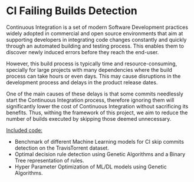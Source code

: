 # CI Failing Builds Detection

Continuous Integration is a set of modern Software Development practices widely adopted in commercial and open source environments that aim at supporting developers in integrating code changes constantly and quickly through an automated building and testing process.
This enables them to discover newly induced errors before they reach the end-user.

However, this build process is typically time and resource-consuming, specially for large projects with many dependencies where the build process can take hours or even days. This may cause disruptions in the development process and delays in the product release dates.

One of the main causes of these delays is that some commits needlessly start the Continuous Integration process, therefore ignoring them will significantly lower the cost of Continuous Integration without sacrificing its benefits.
Thus, withing the framework of this project, we aim to reduce the number of builds executed by skipping those deemed unnecessary.

<u>Included code:</u>
- Benchmark of different Machine Learning models for CI skip commits detection on the TravisTorrent dataset.
- Optimal decision rule detection using Genetic Algorithms and a Binary Tree representation of rules.
- Hyper Parameter Optimization of ML/DL models using Genetic Algorithms.

